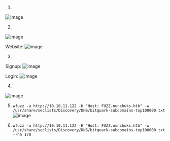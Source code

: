 1.
![image](https://github.com/LawsonSchwantz/Writeups/assets/74954683/3b7b1e08-e98c-4497-9520-1f112bb70c54)

2.
![image](https://github.com/LawsonSchwantz/Writeups/assets/74954683/2004824b-ce1f-4e81-b032-03b5694d6474)

Website:
![image](https://github.com/LawsonSchwantz/Writeups/assets/74954683/d4f64624-14ea-43cd-882b-7cdaaa998424)

3.
Signup:
![image](https://github.com/LawsonSchwantz/Writeups/assets/74954683/85432824-3fef-4900-92b1-8b8eed99f263)

Login:
![image](https://github.com/LawsonSchwantz/Writeups/assets/74954683/d2ddddb7-8d36-46b5-96d0-c720828e2f84)

4.
![image](https://github.com/LawsonSchwantz/CTF-Writeups/assets/74954683/2977a9df-af8d-4698-bc24-d9f76fafe823)

5. `wfuzz -u http://10.10.11.122 -H "Host: FUZZ.nunchuks.htb" -w /usr/share/seclists/Discovery/DNS/bitquark-subdomains-top100000.txt`
![image](https://github.com/LawsonSchwantz/Writeups/assets/74954683/2be32578-1018-4f23-b5b4-5ab762463415)

6. `wfuzz -u http://10.10.11.122 -H "Host: FUZZ.nunchuks.htb" -w /usr/share/seclists/Discovery/DNS/bitquark-subdomains-top100000.txt --hh 178`























